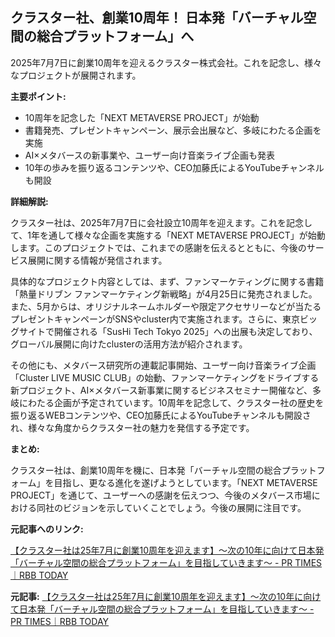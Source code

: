 ## クラスター社、創業10周年！ 日本発「バーチャル空間の総合プラットフォーム」へ

2025年7月7日に創業10周年を迎えるクラスター株式会社。これを記念し、様々なプロジェクトが展開されます。

**主要ポイント:**

* 10周年を記念した「NEXT METAVERSE PROJECT」が始動
* 書籍発売、プレゼントキャンペーン、展示会出展など、多岐にわたる企画を実施
* AI×メタバースの新事業や、ユーザー向け音楽ライブ企画も発表
* 10年の歩みを振り返るコンテンツや、CEO加藤氏によるYouTubeチャンネルも開設

**詳細解説:**

クラスター社は、2025年7月7日に会社設立10周年を迎えます。これを記念して、1年を通して様々な企画を実施する「NEXT METAVERSE PROJECT」が始動します。このプロジェクトでは、これまでの感謝を伝えるとともに、今後のサービス展開に関する情報が発信されます。

具体的なプロジェクト内容としては、まず、ファンマーケティングに関する書籍「熱量ドリブン ファンマーケティング新戦略」が4月25日に発売されました。また、5月からは、オリジナルネームホルダーや限定アクセサリーなどが当たるプレゼントキャンペーンがSNSやcluster内で実施されます。さらに、東京ビッグサイトで開催される「SusHi Tech Tokyo 2025」への出展も決定しており、グローバル展開に向けたclusterの活用方法が紹介されます。

その他にも、メタバース研究所の連載記事開始、ユーザー向け音楽ライブ企画「Cluster LIVE MUSIC CLUB」の始動、ファンマーケティングをドライブする新プロジェクト、AI×メタバース新事業に関するビジネスセミナー開催など、多岐にわたる企画が予定されています。10周年を記念して、クラスター社の歴史を振り返るWEBコンテンツや、CEO加藤氏によるYouTubeチャンネルも開設され、様々な角度からクラスター社の魅力を発信する予定です。

**まとめ:**

クラスター社は、創業10周年を機に、日本発「バーチャル空間の総合プラットフォーム」を目指し、更なる進化を遂げようとしています。「NEXT METAVERSE PROJECT」を通じて、ユーザーへの感謝を伝えつつ、今後のメタバース市場における同社のビジョンを示していくことでしょう。今後の展開に注目です。

**元記事へのリンク:**

[【クラスター社は25年7月に創業10周年を迎えます】～次の10年に向けて日本発「バーチャル空間の総合プラットフォーム」を目指していきます～ - PR TIMES｜RBB TODAY](https://r.nikkei.com/article/DGXMZO80018100V20C24A4000000?s=4)


**元記事:** [【クラスター社は25年7月に創業10周年を迎えます】～次の10年に向けて日本発「バーチャル空間の総合プラットフォーム」を目指していきます～ - PR TIMES｜RBB TODAY](https://www.rbbtoday.com/release/prtimes2-today/20250426/1050942.html)